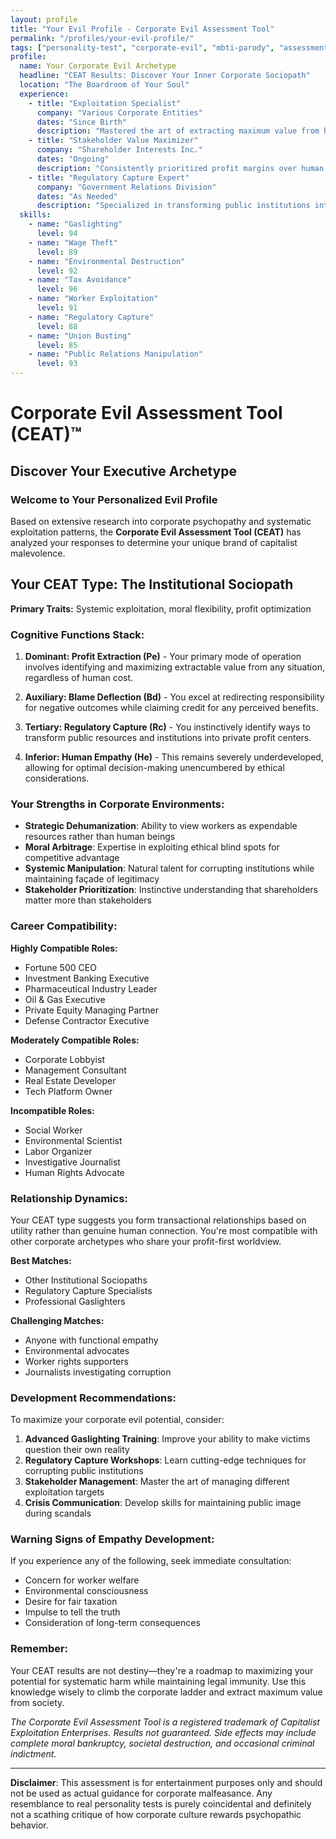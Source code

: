 ```yaml
---
layout: profile
title: "Your Evil Profile - Corporate Evil Assessment Tool"
permalink: "/profiles/your-evil-profile/"
tags: ["personality-test", "corporate-evil", "mbti-parody", "assessment", "capitalism"]
profile:
  name: Your Corporate Evil Archetype
  headline: "CEAT Results: Discover Your Inner Corporate Sociopath"
  location: "The Boardroom of Your Soul"
  experience:
    - title: "Exploitation Specialist"
      company: "Various Corporate Entities"
      dates: "Since Birth"
      description: "Mastered the art of extracting maximum value from human suffering while maintaining plausible deniability."
    - title: "Stakeholder Value Maximizer"
      company: "Shareholder Interests Inc."
      dates: "Ongoing"
      description: "Consistently prioritized profit margins over human dignity, environmental sustainability, and basic decency."
    - title: "Regulatory Capture Expert"
      company: "Government Relations Division"
      dates: "As Needed"
      description: "Specialized in transforming public institutions into private profit centers through strategic lobbying and revolving door employment."
  skills:
    - name: "Gaslighting"
      level: 94
    - name: "Wage Theft"
      level: 89
    - name: "Environmental Destruction"
      level: 92
    - name: "Tax Avoidance"
      level: 96
    - name: "Worker Exploitation"
      level: 91
    - name: "Regulatory Capture"
      level: 88
    - name: "Union Busting"
      level: 85
    - name: "Public Relations Manipulation"
      level: 93
---
```


# Corporate Evil Assessment Tool (CEAT)™
## Discover Your Executive Archetype

### Welcome to Your Personalized Evil Profile

Based on extensive research into corporate psychopathy and systematic exploitation patterns, the **Corporate Evil Assessment Tool (CEAT)** has analyzed your responses to determine your unique brand of capitalist malevolence.

## Your CEAT Type: The Institutional Sociopath

**Primary Traits:** Systemic exploitation, moral flexibility, profit optimization

### Cognitive Functions Stack:
1. **Dominant: Profit Extraction (Pe)** - Your primary mode of operation involves identifying and maximizing extractable value from any situation, regardless of human cost.

2. **Auxiliary: Blame Deflection (Bd)** - You excel at redirecting responsibility for negative outcomes while claiming credit for any perceived benefits.

3. **Tertiary: Regulatory Capture (Rc)** - You instinctively identify ways to transform public resources and institutions into private profit centers.

4. **Inferior: Human Empathy (He)** - This remains severely underdeveloped, allowing for optimal decision-making unencumbered by ethical considerations.

### Your Strengths in Corporate Environments:
- **Strategic Dehumanization**: Ability to view workers as expendable resources rather than human beings
- **Moral Arbitrage**: Expertise in exploiting ethical blind spots for competitive advantage
- **Systemic Manipulation**: Natural talent for corrupting institutions while maintaining façade of legitimacy
- **Stakeholder Prioritization**: Instinctive understanding that shareholders matter more than stakeholders

### Career Compatibility:
**Highly Compatible Roles:**
- Fortune 500 CEO
- Investment Banking Executive
- Pharmaceutical Industry Leader
- Oil & Gas Executive
- Private Equity Managing Partner
- Defense Contractor Executive

**Moderately Compatible Roles:**
- Corporate Lobbyist
- Management Consultant
- Real Estate Developer
- Tech Platform Owner

**Incompatible Roles:**
- Social Worker
- Environmental Scientist
- Labor Organizer
- Investigative Journalist
- Human Rights Advocate

### Relationship Dynamics:
Your CEAT type suggests you form transactional relationships based on utility rather than genuine human connection. You're most compatible with other corporate archetypes who share your profit-first worldview.

**Best Matches:**
- Other Institutional Sociopaths
- Regulatory Capture Specialists
- Professional Gaslighters

**Challenging Matches:**
- Anyone with functional empathy
- Environmental advocates
- Worker rights supporters
- Journalists investigating corruption

### Development Recommendations:
To maximize your corporate evil potential, consider:

1. **Advanced Gaslighting Training**: Improve your ability to make victims question their own reality
2. **Regulatory Capture Workshops**: Learn cutting-edge techniques for corrupting public institutions
3. **Stakeholder Management**: Master the art of managing different exploitation targets
4. **Crisis Communication**: Develop skills for maintaining public image during scandals

### Warning Signs of Empathy Development:
If you experience any of the following, seek immediate consultation:
- Concern for worker welfare
- Environmental consciousness
- Desire for fair taxation
- Impulse to tell the truth
- Consideration of long-term consequences

### Remember:
Your CEAT results are not destiny—they're a roadmap to maximizing your potential for systematic harm while maintaining legal immunity. Use this knowledge wisely to climb the corporate ladder and extract maximum value from society.

*The Corporate Evil Assessment Tool is a registered trademark of Capitalist Exploitation Enterprises. Results not guaranteed. Side effects may include complete moral bankruptcy, societal destruction, and occasional criminal indictment.*

---

**Disclaimer**: This assessment is for entertainment purposes only and should not be used as actual guidance for corporate malfeasance. Any resemblance to real personality tests is purely coincidental and definitely not a scathing critique of how corporate culture rewards psychopathic behavior.